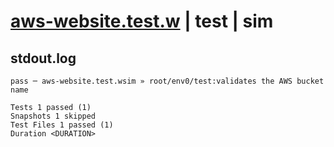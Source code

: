 # [aws-website.test.w](../../../../../../examples/tests/sdk_tests/website/aws-website.test.w) | test | sim

## stdout.log
```log
pass ─ aws-website.test.wsim » root/env0/test:validates the AWS bucket name

Tests 1 passed (1)
Snapshots 1 skipped
Test Files 1 passed (1)
Duration <DURATION>
```

